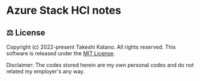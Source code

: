 # Azure Stack HCI notes

## ⚖ License

Copyright (c) 2022-present Takeshi Katano. All rights reserved. This software is released under the [MIT License](https://github.com/tksh164/azure-stack-hci-notes/blob/master/LICENSE).

Disclaimer: The codes stored herein are my own personal codes and do not related my employer's any way.
